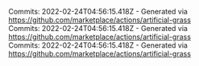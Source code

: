 Commits: 2022-02-24T04:56:15.418Z - Generated via https://github.com/marketplace/actions/artificial-grass
<br>
Commits: 2022-02-24T04:56:15.418Z - Generated via https://github.com/marketplace/actions/artificial-grass
<br>
Commits: 2022-02-24T04:56:15.418Z - Generated via https://github.com/marketplace/actions/artificial-grass
<br>

